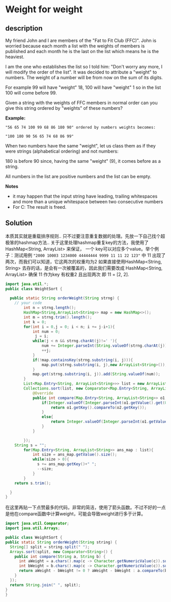# Weight for weight
## description
My friend John and I are members of the "Fat to Fit Club (FFC)". John is worried because each month a list with the weights of members is published and each month he is the last on the list which means he is the heaviest.

I am the one who establishes the list so I told him: "Don't worry any more, I will modify the order of the list". It was decided to attribute a "weight" to numbers. The weight of a number will be from now on the sum of its digits.

For example 99 will have "weight" 18, 100 will have "weight" 1 so in the list 100 will come before 99.

Given a string with the weights of FFC members in normal order can you give this string ordered by "weights" of these numbers?

**Example:**
``` 
"56 65 74 100 99 68 86 180 90" ordered by numbers weights becomes:

"100 180 90 56 65 74 68 86 99"
```

When two numbers have the same "weight", let us class them as if they were strings (alphabetical ordering) and not numbers:

180 is before 90 since, having the same "weight" (9), it comes before as a string.

All numbers in the list are positive numbers and the list can be empty.

**Notes**
- it may happen that the input string have leading, trailing whitespaces and more than a unique whitespace between two consecutive numbers
- For C: The result is freed.


## Solution
本质其实就是重载排序规则.. 只不过要注意重复数据的处理。先放一下自己找个超极笨的hashmap方法.. 关于这里处理hashmap重复key的方法，我使用了HashMap<String, ArrayList<String>> 来保证，
  一个 key可以对应多个value。举个例子：测试用例 `"2000 10003 1234000 44444444 9999 11 11 22 123"` 中 11 出现了两次，而我们可以知道，它这两次的权重均为2 如果直接使用HashMap<String, String>
  去存的话，是会有一次被覆盖的，因此我们需要改成 HashMap<String, ArrayList<String>> 确保 11 作为key 有权重2 且出现两次 即 11 = [2, 2].
 
``` java
import java.util.*;
public class WeightSort {
  
  public static String orderWeight(String strng) {
    // your code
        int n = strng.length();
        HashMap<String,ArrayList<String>> map = new HashMap<>();
        int m = strng.trim().length();
        int k = 0;
        for(int i = 0,j = 0; i < n; i += j-i+1){
            int num = 0;
             j = i;
            while(j < n && strng.charAt(j)!=' '){
                num += Integer.parseInt(String.valueOf(strng.charAt(j)));
                ++j;
            }
            if(!map.containsKey(strng.substring(i, j))){
                map.put(strng.substring(i, j),new ArrayList<String>());
            }
            map.get(strng.substring(i, j)).add(String.valueOf(num));
        }
        List<Map.Entry<String, ArrayList<String>>> list = new ArrayList<Map.Entry<String, ArrayList<String>>>(map.entrySet());
        Collections.sort(list, new Comparator<Map.Entry<String, ArrayList<String>>>(){
            @Override
            public int compare(Map.Entry<String, ArrayList<String>> o1, Map.Entry<String, ArrayList<String>> o2) {
                if(Integer.valueOf(Integer.parseInt(o1.getValue().get(0)))==Integer.valueOf(Integer.parseInt(o2.getValue().get(0)))){
                    return o1.getKey().compareTo(o2.getKey());
                }
                else{
                    return Integer.valueOf(Integer.parseInt(o1.getValue().get(0))).compareTo(Integer.valueOf(Integer.parseInt(o2.getValue().get(0))));
                }
            }

        });
    String s = "";
        for(Map.Entry<String, ArrayList<String>> ans_map : list){
            int size = ans_map.getValue().size();
            while(size > 0){
              s += ans_map.getKey()+" ";
              --size;
            }
        }
    return s.trim();

  }
}

```
  
  
  
  在这里再贴一下点赞最多的代码，非常的简洁，使用了箭头函数。不过不好的一点是他在compare函数中计算weight，可能会导致weight进行多于计算。
  ```java
  import java.util.Comparator;
import java.util.Arrays;

public class WeightSort {
  public static String orderWeight(String string) {
    String[] split = string.split(" ");
    Arrays.sort(split, new Comparator<String>() {
      public int compare(String a, String b) {
        int aWeight = a.chars().map(c -> Character.getNumericValue(c)).sum();
        int bWeight = b.chars().map(c -> Character.getNumericValue(c)).sum();
        return aWeight - bWeight != 0 ? aWeight - bWeight : a.compareTo(b);
      }
    });
    return String.join(" ", split);
  }
}
  ```
 
